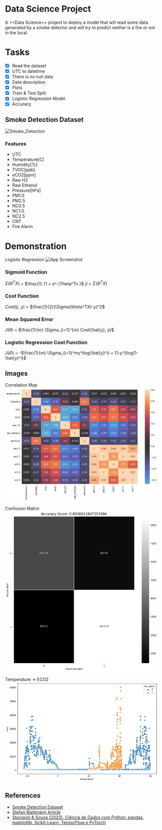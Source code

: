 # Data Science Project

A ==Data Science== project to deploy a model that will read some data generated by a smoke detector and will try to predict wether is a fire or not in the local.

# Tasks
- [x]  Read the dataset
- [x]  UTC to datetime
- [x]  There is no null data
- [x]  Data description
- [x]  Plots
- [x]  Train & Test Split
- [x]  Logistic Regression Model
- [x]  Accuracy

## Smoke Detection Dataset

![Smoke_Detection](https://encrypted-tbn0.gstatic.com/images?q=tbn:ANd9GcRznbDftAYZ59Gnj8vpeI-2Aiw5G6f5VmRJWA&usqp=CAU)

### Features
* UTC           
* Temperature[C]
* Humidity[%]   
* TVOC[ppb]     
* eCO2[ppm]     
* Raw H2        
* Raw Ethanol   
* Pressure[hPa] 
* PM1.0         
* PM2.5         
* NC0.5         
* NC1.0         
* NC2.5         
* CNT           
* Fire Alarm    

# Demonstration

Logistic Regression
![App Screenshot](https://matheusfacure.github.io/img/tutorial/perceptron1.gif)


### Sigmoid Function
$\Sigma(\Theta^TX)$ = $\frac{1} {1 + e^-\Theta^Tx }$
$\hat{y}$ = $\Sigma(\Theta^T X)$

### Cost Function
$Cost(\hat{y}$, y) =  $\frac{1}{2}(\Sigma(\theta^TX)-y)^2$

### Mean Squared Error
J($\theta$) = $\frac{1}{m} \Sigma_{i=1}^{m} Cost(\hat{y}, y)$

### Logistic Regression Cost Function
$J(\Theta)$ = -$\frac{1}{m} \Sigma_{i=1}^my^ilog(\hat{y}^i) + (1-y^i)log(1-\hat{y}^i)$

## Images

Correlation Map
![Correlation](https://github.com/ViniciusHolanda001/smoke_detection/blob/main/data/images/correlation_output.png)


Confusion Matrix
![CFM](https://github.com/ViniciusHolanda001/smoke_detection/blob/main/data/images/cfm.png)


Temperature -> ECO2
![T&ECO2](https://github.com/ViniciusHolanda001/smoke_detection/blob/main/data/images/temperature_eco2.png)


## References

 - [Smoke Detection Dataset](https://www.kaggle.com/datasets/deepcontractor/smoke-detection-dataset)
 - [Stefan Blattmann Article](https://www.hackster.io/stefanblattmann/real-time-smoke-detection-with-ai-based-sensor-fusion-1086e6)
 - [Storopoli & Souza (2020). Ciência de Dados com Python: pandas, matplotlib, Scikit-Learn, TensorFlow e PyTorch](https://github.com/storopoli/ciencia-de-dados)

